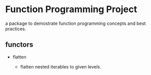 # Function Programming Project

  a package to demostrate function programming concepts and best practices.

## functors

- flatten

  - flatten nested iterables to given levels.
